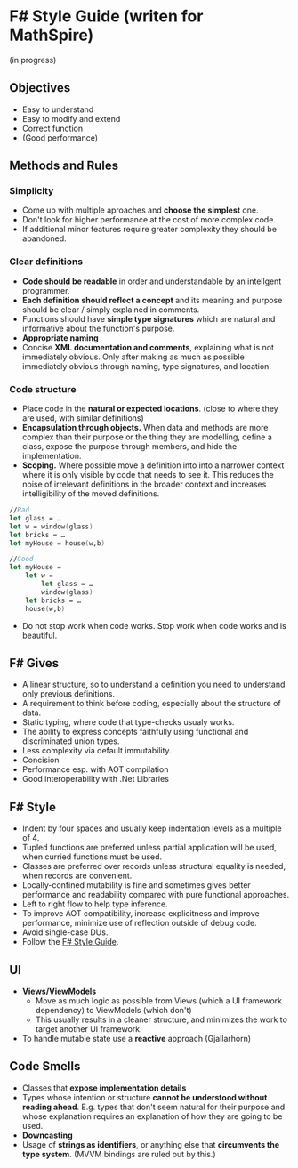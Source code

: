 # F# Style Guide (writen for MathSpire)
(in progress)

## Objectives
* Easy to understand 
* Easy to modify and extend
* Correct function
* (Good performance)

## Methods and Rules

### Simplicity
* Come up with multiple aproaches and **choose the simplest** one.
* Don't look for higher performance at the cost of more complex code.
* If additional minor features require greater complexity they should be abandoned.

### Clear definitions
* **Code should be readable** in order and understandable by an intellgent programmer.
* **Each definition should reflect a concept** and its meaning and purpose should be clear / simply explained in comments.
* Functions should have **simple type signatures** which are natural and informative about the function's purpose.
* **Appropriate naming**
* Concise **XML documentation and comments**, explaining what is not immediately obvious. Only after making as much as possible immediately obvious through naming, type signatures, and location.

### Code structure
* Place code in the **natural or expected locations**. (close to where they are used, with similar definitions)
* **Encapsulation through objects.** When data and methods are more complex than their purpose or the thing they are modelling, define a class, expose the purpose through members, and hide the implementation.
* **Scoping.** Where possible move a definition into into a narrower context where it is only visible by code that needs to see it.
    This reduces the noise of irrelevant definitions in the broader context and increases intelligibility of the moved definitions.
```fsharp
//Bad
let glass = …
let w = window(glass)
let bricks = …
let myHouse = house(w,b)

//Good
let myHouse =
    let w =
        let glass = …
        window(glass)
    let bricks = …
    house(w,b)
```
* Do not stop work when code works. Stop work when code works and is beautiful.
## F# Gives
* A linear structure, so to understand a definition you need to understand only previous definitions.
* A requirement to think before coding, especially about the structure of data.
* Static typing, where code that type-checks usualy works.
* The ability to express concepts faithfully using functional and discriminated union types.
* Less complexity via default immutability.
* Concision
* Performance esp. with AOT compilation
* Good interoperability with .Net Libraries

## F# Style
* Indent by four spaces and usually keep indentation levels as a multiple of 4.
* Tupled functions are preferred unless partial application will be used, when curried functions must be used.
* Classes are preferred over records unless structural equality is needed, when records are convenient.
* Locally-confined mutability is fine and sometimes gives better performance and readability compared with pure functional approaches.
* Left to right flow to help type inference.
* To improve AOT compatibility, increase explicitness and improve performance, minimize use of reflection outside of debug code.
* Avoid single-case DUs.
* Follow the [F# Style Guide](https://docs.microsoft.com/en-us/dotnet/fsharp/style-guide/).

## UI
* **Views/ViewModels**
  * Move as much logic as possible from Views (which a UI framework dependency) to ViewModels (which don't)
  * This usually results in a cleaner structure, and minimizes the work to target another UI framework.
* To handle mutable state use a **reactive** approach (Gjallarhorn)

## Code Smells
* Classes that **expose implementation details**
* Types whose intention or structure **cannot be understood without reading ahead**. E.g. types that don't seem natural for their purpose and whose explanation requires an explanation of how they are going to be used.
* **Downcasting**
* Usage of **strings as identifiers**, or anything else that **circumvents the type system**. (MVVM bindings are ruled out by this.)
